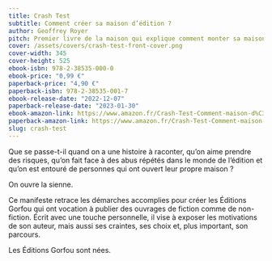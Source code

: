 ```yaml
---
title: Crash Test
subtitle: Comment créer sa maison d’édition ?
author: Geoffrey Royer
pitch: Premier livre de la maison qui explique comment monter sa maison d’édition.
cover: /assets/covers/crash-test-front-cover.png
cover-width: 345
cover-height: 525
ebook-isbn: 978-2-38535-000-0
ebook-price: "0,99 €"
paperback-price: "4,90 €"
paperback-isbn: 978-2-38535-001-7
ebook-release-date: "2022-12-07"
paperback-release-date: "2023-01-30"
ebook-amazon-link: https://www.amazon.fr/Crash-Test-Comment-maison-d%C3%A9dition-ebook/dp/B0BP9X5T92
paperback-amazon-link: https://www.amazon.fr/Crash-Test-Comment-maison-d%C3%A9dition/dp/2385350017/
slug: crash-test
---
```

Que se passe-t-il quand on a une histoire à raconter, qu’on aime prendre des risques, qu’on fait face à des abus répétés dans le monde de l’édition et qu’on est entouré de personnes qui ont ouvert leur propre maison ?

On ouvre la sienne.

Ce manifeste retrace les démarches accomplies pour créer les Éditions Gorfou qui ont vocation à publier des ouvrages de fiction comme de non-fiction. Écrit avec une touche personnelle, il vise à exposer les motivations de son auteur, mais aussi ses craintes, ses choix et, plus important, son parcours.

Les Éditions Gorfou sont nées.